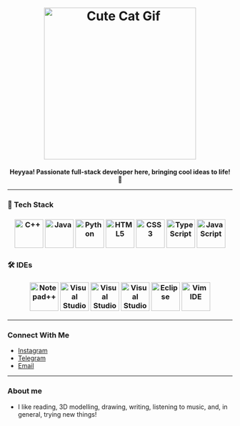 <h1 align="center">
  <img width="340" src="https://github.com/user-attachments/assets/3813d931-6fc8-4517-a664-605d7ef34fb0" alt="Cute Cat Gif"/>
</h1>

<p align="center">
  <strong>Heyyaa! Passionate full-stack developer here, bringing cool ideas to life! 🚀</strong>
</p>

---

### 🌟 Tech Stack
<h3 align="center">
  <a href="https://isocpp.org/" target="_blank"><img src="https://github.com/user-attachments/assets/b0eef040-06b2-49d6-9391-9ae9bf324338" alt="C++" width="64px"></a>
  <a href="https://www.java.com/" target="_blank"><img src="https://github.com/user-attachments/assets/956f66d2-65c8-4ad0-a616-aa3553c3f61c" alt="Java" width="64px"></a>
  <a href="https://www.python.org/" target="_blank"><img src="https://github.com/user-attachments/assets/17c0d669-8916-4b0c-9308-8ed3b1a53174" alt="Python" width="64px"></a>
  <a href="https://dev.w3.org/html5/spec-LC/" target="_blank"><img src="https://github.com/user-attachments/assets/35baf3bf-f3c2-4bae-b4df-42c42db62f2e" alt="HTML5" width="64px"></a>
  <a href="https://www.w3.org/Style/CSS/Overview.en.html" target="_blank"><img src="https://github.com/user-attachments/assets/b9db5dd7-0e9e-4db6-953b-cfc1067375da" alt="CSS3" width="64px"></a>
  <a href="https://www.typescriptlang.org/" target="_blank"><img src="https://github.com/user-attachments/assets/d3556069-2a72-46e3-9b55-770867a5094e" alt="TypeScript" width="64px"></a>
  <a href="https://www.javascript.com/" target="_blank"><img src="https://github.com/user-attachments/assets/c9522012-2d91-41c2-9086-2e5d78794e36" alt="JavaScript" width="64px"></a>

</h3>

### 🛠️ IDEs
<h3 align="center">
  <a href="https://notepad-plus-plus.org/" target="_blank"><img src="https://github.com/user-attachments/assets/97007717-41d6-41f0-9dea-2a9a792f58e2" alt="Notepad++" width="64px"></a>
  <a href="https://code.visualstudio.com/" target="_blank"><img src="https://github.com/user-attachments/assets/98e2abe4-9e9d-4d01-b5b8-6030c03cda6d" alt="Visual Studio Code" width="64px"></a>
  <a href="https://learn.microsoft.com/en-us/visualstudio/releases/2013/2013-redistribution-vs" target="_blank"><img src="https://github.com/user-attachments/assets/74aa57b9-54d4-41c6-9e3b-562832ce1005" alt="Visual Studio 2013" width="64px"></a>
  <a href="https://learn.microsoft.com/en-us/visualstudio/releases/2019/redistribution" target="_blank"><img src="https://github.com/user-attachments/assets/4357e862-e094-4c63-a1bf-f4cca026aaa9" alt="Visual Studio 2019" width="64px"></a>
  <a href="https://eclipseide.org/" target="_blank"><img src="https://github.com/user-attachments/assets/233c2a39-7aa4-4881-8a01-89075df3bb61" alt="Eclipse" width="64px"></a>
  <a href="https://www.vim.org" target="_blank"><img src="https://github.com/user-attachments/assets/78d1ee70-a4f7-453d-a665-b4fee60199b3" alt="Vim IDE" width="64px"></a>
</h3>

---

### Connect With Me
<ul>
  <li><a href="https://www.instagram.com/nostalgiawitness" target="_blank">Instagram</a></li>
  <li><a href="https://www.t.me/nostalgiawitness" target="_blank">Telegram</a></li>
  <li><a href="mailto:catinboxed@gmail.com" target="_blank">Email</a></li>
</ul>

---

### About me
<ul>
  <li> I like reading, 3D modelling, drawing, writing, listening to music, and, in general, trying new things! </li>
</ul>

